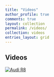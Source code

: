 ```yaml
---
title: "Videos"
author_profile: true
comments: true
layout: collection
permalink: /videos/
collection: videos
entries_layout: grid
---
```


## Videos

[![Audi R8](http://img.youtube.com/vi/KOxbO0EI4MA/0.jpg)](https://www.youtube.com/watch?v=KOxbO0EI4MA "Audi R8")